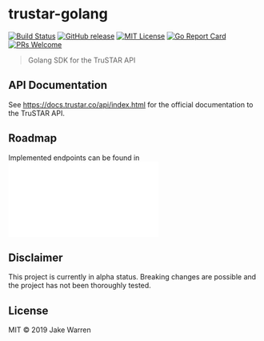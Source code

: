 # trustar-golang
[![Build Status](https://travis-ci.org/jakewarren/trustar-golang.svg?branch=master)](https://travis-ci.org/jakewarren/trustar-golang/)
[![GitHub release](http://img.shields.io/github/release/jakewarren/trustar-golang.svg?style=flat-square)](https://github.com/jakewarren/trustar-golang/releases])
[![MIT License](http://img.shields.io/badge/license-MIT-blue.svg?style=flat-square)](https://github.com/jakewarren/trustar-golang/blob/master/LICENSE)
[![Go Report Card](https://goreportcard.com/badge/github.com/jakewarren/trustar-golang)](https://goreportcard.com/report/github.com/jakewarren/trustar-golang)
[![PRs Welcome](https://img.shields.io/badge/PRs-welcome-brightgreen.svg?style=shields)](http://makeapullrequest.com)
> Golang SDK for the TruSTAR API

## API Documentation

See https://docs.trustar.co/api/index.html for the official documentation to the TruSTAR API.

## Roadmap

Implemented endpoints can be found in ![TODO.md](TODO.md)

## Disclaimer

This project is currently in alpha status. Breaking changes are possible and the project has not been thoroughly tested.

## License

MIT © 2019 Jake Warren

